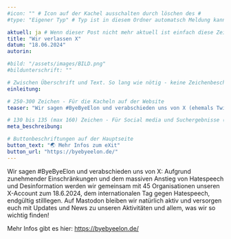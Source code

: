 ```yaml
---
#icon: "" # Icon auf der Kachel ausschalten durch löschen des #
#type: "Eigener Typ" # Typ ist in diesem Ordner automatsch Meldung kann aber hier überschrieben werden z.B. mit "Veröffentlichung" - der Typ erscheint in der Kachel

aktuell: ja # Wenn dieser Post nicht mehr aktuell ist einfach diese Zeile mit # auskommentieren
title: "Wir verlassen X"
datum: "18.06.2024"
autorin: 

#bild: "/assets/images/BILD.png"
#bildunterschrift: ""

# Zwischen Überschrift und Text. So lang wie nötig - keine Zeichenbeschränkung
einleitung: 

# 250-300 Zeichen - Für die Kacheln auf der Website
teaser: "Wir sagen #ByeByeElon und verabschieden uns von X (ehemals Twitter)"

# 130 bis 135 (max 160) Zeichen - Für Social media und Suchergebnisse (also extern)
meta_beschreibung: 

# Buttonbeschriftungen auf der Hauptseite
button_text: "🌏 Mehr Infos zum eXit"
button_url: "https://byebyeelon.de/"
---
```

Wir sagen #ByeByeElon und verabschieden uns von X: Aufgrund zunehmender Einschränkungen und dem massiven Anstieg von Hatespeech und Desinformation werden wir gemeinsam mit 45 Organisationen unseren X-Account zum 18.6.2024, dem internationalen Tag gegen Hatespeech, endgültig stilllegen. Auf Mastodon bleiben wir natürlich aktiv und versorgen euch mit Updates und News zu unseren Aktivitäten und allem, was wir so wichtig finden!

Mehr Infos gibt es hier: https://byebyeelon.de/
